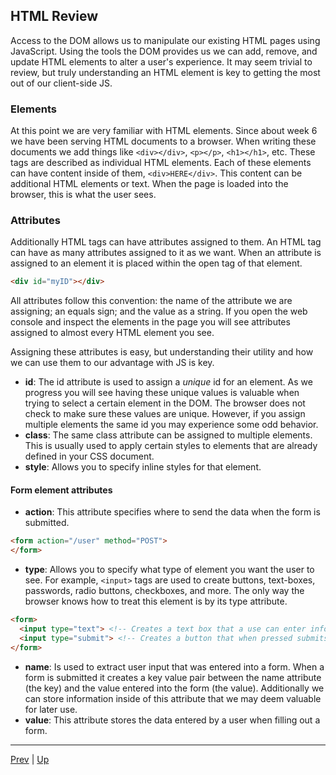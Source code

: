 ## HTML Review  

Access to the DOM allows us to manipulate our existing HTML pages using JavaScript. Using the tools the DOM provides us we can add, remove, and update HTML elements to alter a user's experience. It may seem trivial to review, but truly understanding an HTML element is key to getting the most out of our client-side JS.

### Elements  

At this point we are very familiar with HTML elements. Since about week 6 we have been serving HTML documents to a browser. When writing these documents we add things like ``<div></div>``, ``<p></p>``, ``<h1></h1>``, etc. These tags are described as individual HTML elements. Each of these elements can have content inside of them, ``<div>HERE</div>``. This content can be additional HTML elements or text. When the page is loaded into the browser, this is what the user sees.

### Attributes  
Additionally HTML tags can have attributes assigned to them. An HTML tag can have as many attributes assigned to it as we want. When an attribute is assigned to an element it is placed within the open tag of that element.
```html
<div id="myID"></div>
```
All attributes follow this convention: the name of the attribute we are assigning; an equals sign; and the value as a string. If you open the web console and inspect the elements in the page you will see attributes assigned to almost every HTML element you see.  

Assigning these attributes is easy, but understanding their utility and how we can use them to our advantage with JS is key.  

* **id**: The id attribute is used to assign a _unique_ id for an element. As we progress you will see having these unique values is valuable when trying to select a certain element in the DOM. The browser does not check to make sure these values are unique. However, if you assign multiple elements the same id you may experience some odd behavior.  
* **class**: The same class attribute can be assigned to multiple elements. This is usually used to apply certain styles to elements that are already defined in your CSS document.  
* **style**: Allows you to specify inline styles for that element.  

#### Form element attributes
* **action**: This attribute specifies where to send the data when the form is submitted.  
```html
<form action="/user" method="POST">
</form>
```
* **type**: Allows you to specify what type of element you want the user to see. For example, `<input>` tags are used to create buttons, text-boxes, passwords, radio buttons, checkboxes, and more. The only way the browser knows how to treat this element is by its type attribute.  
```html
<form>
  <input type="text"> <!-- Creates a text box that a use can enter information in-->
  <input type="submit"> <!-- Creates a button that when pressed submits the form  -->
</form>
```
* **name**: Is used to extract user input that was entered into a form. When a form is submitted it creates a key value pair between the name attribute (the key) and the value entered into the form (the value). Additionally we can store information inside of this attribute that we may deem valuable for later use.  
* **value**: This attribute stores the data entered by a user when filling out a form.  

<hr>

[Prev](documentObjectModel.md) | [Up](README.md)

